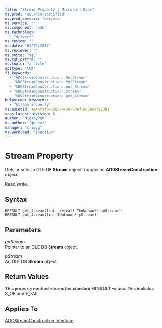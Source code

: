 ```yaml
---
title: "Stream Property | Microsoft Docs"
ms.prod: "sql-non-specified"
ms.prod_service: "drivers"
ms.service: ""
ms.component: "ado"
ms.technology:
  - "drivers"
ms.custom: ""
ms.date: "01/19/2017"
ms.reviewer: ""
ms.suite: "sql"
ms.tgt_pltfrm: ""
ms.topic: "article"
apitype: "COM"
f1_keywords: 
  - "ADOStreamConstruction::GetStream"
  - "ADOStreamConstruction::PutStream"
  - "ADOStreamConstruction::put_Stream"
  - "ADOStreamConstruction::Stream"
  - "ADOStreamConstruction::get_Stream"
helpviewer_keywords: 
  - "Stream property"
ms.assetid: 4a44f9f6-0265-4c00-8def-d85b6af923b1
caps.latest.revision: 6
author: "MightyPen"
ms.author: "genemi"
manager: "craigg"
ms.workload: "Inactive"
---
```

# Stream Property
Gets or sets an OLE DB **Stream** object from/on an **ADOStreamConstruction** object.  
  
 Read/write.  
  
## Syntax  
  
```  
HRESULT get_Stream([out, retval] IUnknown** ppStream);  
HRESULT put_Stream([in] IUnknown* pStream);  
```  
  
## Parameters  
 *ppStream*  
 Pointer to an OLE DB **Stream** object.  
  
 *pStream*  
 An OLE DB **Stream** object.  
  
## Return Values  
 This property method returns the standard HRESULT values. This includes S_OK and E_FAIL.  
  
## Applies To  
 [ADOStreamConstruction Interface](../../../ado/reference/ado-api/adostreamconstruction-interface.md)
